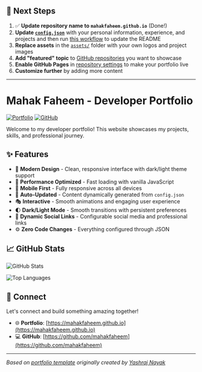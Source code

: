 ## 🚀 Next Steps

1. ✅ **Update repository name to `mahakfaheem.github.io`** (Done!)
2. **Update [`config.json`](https://github.com/mahakfaheem/mahakfaheem.github.io/blob/main/config.json)** with your personal information, experience, and projects and then run [this workflow](https://github.com/mahakfaheem/mahakfaheem.github.io/actions/workflows/update-readme.yml) to update the README
3. **Replace assets** in the [`assets/`](https://github.com/mahakfaheem/mahakfaheem.github.io/tree/main/assets/) folder with your own logos and project images
4. **Add "featured" topic** to [GitHub repositories](https://github.com/mahakfaheem?tab=repositories) you want to showcase
5. **Enable GitHub Pages** in [repository settings](https://github.com/mahakfaheem/mahakfaheem.github.io/settings/pages) to make your portfolio live
6. **Customize further** by adding more content

---

# Mahak Faheem - Developer Portfolio

<div align="left">
  
[![Portfolio](https://img.shields.io/badge/🌐_Visit_Portfolio-Live-brightgreen?style=for-the-badge)](https://mahakfaheem.github.io)
[![GitHub](https://img.shields.io/badge/GitHub-Profile-181717?style=for-the-badge&logo=github)](https://github.com/mahakfaheem)

</div>

Welcome to my developer portfolio! This website showcases my projects, skills, and professional journey.

## ✨ Features

- 🎨 **Modern Design** - Clean, responsive interface with dark/light theme support
- 🚀 **Performance Optimized** - Fast loading with vanilla JavaScript
- 📱 **Mobile First** - Fully responsive across all devices
- 🔄 **Auto-Updated** - Content dynamically generated from `config.json`
- 🎭 **Interactive** - Smooth animations and engaging user experience
- 🌓 **Dark/Light Mode** - Smooth transitions with persistent preferences
- 🔗 **Dynamic Social Links** - Configurable social media and professional links
- ⚙️ **Zero Code Changes** - Everything configured through JSON

## 📈 GitHub Stats

<div align="left">

![GitHub Stats](https://github-readme-stats.vercel.app/api?username=mahakfaheem&theme=dark&hide_border=true&include_all_commits=true&count_private=true)

![Top Languages](https://github-readme-stats.vercel.app/api/top-langs/?username=mahakfaheem&theme=dark&hide_border=true&include_all_commits=true&count_private=true&layout=compact)

</div>

## 🤝 Connect

Let's connect and build something amazing together!

- 🌐 **Portfolio**: [https://mahakfaheem.github.io](https://mahakfaheem.github.io)
- 💻 **GitHub**: [https://github.com/mahakfaheem](https://github.com/mahakfaheem)

---

*Based on [portfolio template](https://github.com/yashrajnayak/developer-portfolio) originally created by [Yashraj Nayak](https://github.com/yashrajnayak)*